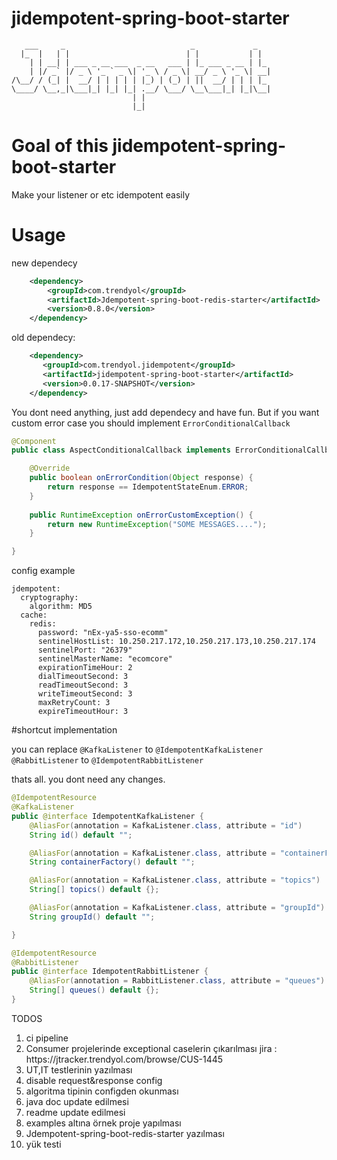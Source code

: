 # jidempotent-spring-boot-starter

````
   ___     _                            _             _   
  |_  |   | |                          | |           | |  
    | | __| | ___ _ __ ___  _ __   ___ | |_ ___ _ __ | |_ 
    | |/ _` |/ _ \ '_ ` _ \| '_ \ / _ \| __/ _ \ '_ \| __|
/\__/ / (_| |  __/ | | | | | |_) | (_) | ||  __/ | | | |_ 
\____/ \__,_|\___|_| |_| |_| .__/ \___/ \__\___|_| |_|\__|
                           | |                            
                           |_|                            
````

# Goal of this jidempotent-spring-boot-starter

Make your listener or etc idempotent easily

# Usage
new dependecy

```xml
    <dependency>
        <groupId>com.trendyol</groupId>
        <artifactId>Jdempotent-spring-boot-redis-starter</artifactId>
        <version>0.8.0</version>
    </dependency>
```

old dependecy:
```xml
    <dependency>
       <groupId>com.trendyol.jidempotent</groupId>
       <artifactId>jidempotent-spring-boot-starter</artifactId>
       <version>0.0.17-SNAPSHOT</version>
    </dependency>
```

You dont need anything, just add dependecy and have fun.
But if you want custom error case you should implement `ErrorConditionalCallback` 


```java
@Component
public class AspectConditionalCallback implements ErrorConditionalCallback {

    @Override
    public boolean onErrorCondition(Object response) {
        return response == IdempotentStateEnum.ERROR;
    }
    
    public RuntimeException onErrorCustomException() {
        return new RuntimeException("SOME MESSAGES....");
    }

}
```
config example
```
jdempotent:
  cryptography:
    algorithm: MD5
  cache:
    redis:
      password: "nEx-ya5-sso-ecomm"
      sentinelHostList: 10.250.217.172,10.250.217.173,10.250.217.174
      sentinelPort: "26379"
      sentinelMasterName: "ecomcore"
      expirationTimeHour: 2
      dialTimeoutSecond: 3
      readTimeoutSecond: 3
      writeTimeoutSecond: 3
      maxRetryCount: 3
      expireTimeoutHour: 3
```

#shortcut implementation

you can replace 
`@KafkaListener` to `@IdempotentKafkaListener`
`@RabbitListener` to `@IdempotentRabbitListener`

thats all. you dont need any changes.

```java
@IdempotentResource
@KafkaListener
public @interface IdempotentKafkaListener {
    @AliasFor(annotation = KafkaListener.class, attribute = "id")
    String id() default "";

    @AliasFor(annotation = KafkaListener.class, attribute = "containerFactory")
    String containerFactory() default "";

    @AliasFor(annotation = KafkaListener.class, attribute = "topics")
    String[] topics() default {};

    @AliasFor(annotation = KafkaListener.class, attribute = "groupId")
    String groupId() default "";

}
```

```java
@IdempotentResource
@RabbitListener
public @interface IdempotentRabbitListener {
    @AliasFor(annotation = RabbitListener.class, attribute = "queues")
    String[] queues() default {};
}

```
TODOS
<ol>
<li>ci pipeline</li>
<li>Consumer projelerinde exceptional caselerin çıkarılması jira : https://jtracker.trendyol.com/browse/CUS-1445</li>
<li>UT,IT testlerinin yazılması</li>
<li>disable request&response config</li>
<li>algoritma tipinin configden okunması</li>
<li>java doc update edilmesi</li>
<li>readme update edilmesi</li>
<li>examples altına örnek proje yapılması</li>
<li>Jdempotent-spring-boot-redis-starter yazılması</li>
<li>yük testi</li>
</ol>